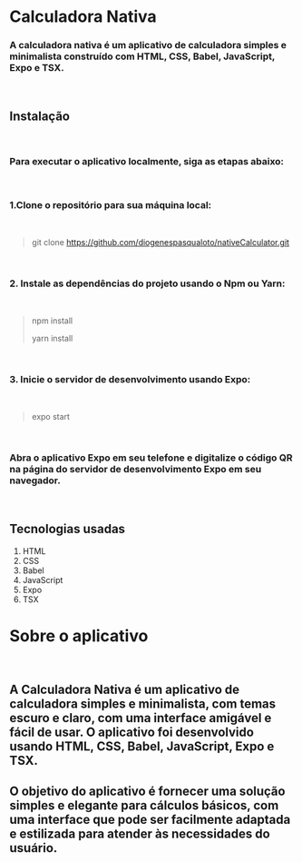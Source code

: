 # Calculadora Nativa

### A calculadora nativa é um aplicativo de calculadora simples e minimalista construído com HTML, CSS, Babel, JavaScript, Expo e TSX.
<br>

## Instalação

<br>

### Para executar o aplicativo localmente, siga as etapas abaixo:

<br>

### 1.Clone o repositório para sua máquina local:

<br>

> git clone https://github.com/diogenespasqualoto/nativeCalculator.git

<br>

### 2. Instale as dependências do projeto usando o Npm ou  Yarn:

<br>

>
> npm install
> 
> yarn install
>

<br>

### 3. Inicie o servidor de desenvolvimento usando Expo:

<br>

>
> expo start
>

<br>

### Abra o aplicativo Expo em seu telefone e digitalize o código QR na página do servidor de desenvolvimento Expo em seu navegador.

<br>

## Tecnologias usadas

1. HTML
1. CSS
1. Babel
1. JavaScript
1. Expo
1. TSX


# Sobre o aplicativo

<br>

## A Calculadora Nativa é um aplicativo de calculadora simples e minimalista, com temas escuro e claro, com uma interface amigável e fácil de usar. O aplicativo foi desenvolvido usando HTML, CSS, Babel, JavaScript, Expo e TSX. 

## O objetivo do aplicativo é fornecer uma solução simples e elegante para cálculos básicos, com uma interface que pode ser facilmente adaptada e estilizada para atender às necessidades do usuário.
